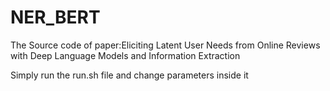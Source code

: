 # NER_BERT
The Source code of paper:Eliciting Latent User Needs from Online Reviews with Deep Language Models and Information Extraction

Simply run the run.sh file and change parameters inside it

